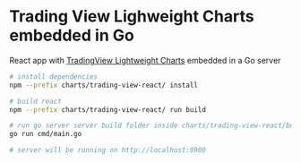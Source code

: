 # Trading View Lighweight Charts embedded in Go

React app with [TradingView Lightweight Charts](https://github.com/tradingview/lightweight-charts) embedded in a Go server

``` bash
# install dependencies
npm --prefix charts/trading-view-react/ install

# build react
npm --prefix charts/trading-view-react/ run build

# run go server server build folder inside charts/trading-view-react/build
go run cmd/main.go

# server will be running on http://localhost:9900
```
